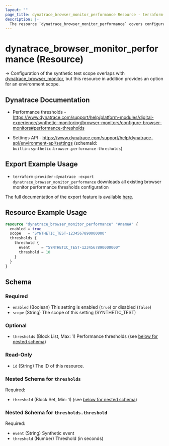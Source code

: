 ```yaml
---
layout: ""
page_title: dynatrace_browser_monitor_performance Resource - terraform-provider-dynatrace"
description: |-
  The resource `dynatrace_browser_monitor_performance` covers configuration for browser monitor performance thresholds
---
```


# dynatrace_browser_monitor_performance (Resource)

-> Configuration of the synthetic test scope overlaps with [dynatrace_browser_monitor](https://registry.terraform.io/providers/dynatrace-oss/dynatrace/latest/docs/resources/browser_monitor), but this resource in addition provides an option for an environment scope.

## Dynatrace Documentation

- Performance thresholds - https://www.dynatrace.com/support/help/platform-modules/digital-experience/synthetic-monitoring/browser-monitors/configure-browser-monitors#performance-thresholds

- Settings API - https://www.dynatrace.com/support/help/dynatrace-api/environment-api/settings (schemaId: `builtin:synthetic.browser.performance-thresholds`)

## Export Example Usage

- `terraform-provider-dynatrace -export dynatrace_browser_monitor_performance` downloads all existing browser monitor performance thresholds configuration

The full documentation of the export feature is available [here](https://registry.terraform.io/providers/dynatrace-oss/dynatrace/latest/docs/guides/export-v2).

## Resource Example Usage

```terraform
resource "dynatrace_browser_monitor_performance" "#name#" {
  enabled = true
  scope   = "SYNTHETIC_TEST-1234567890000000"
  thresholds {
    threshold {
      event     = "SYNTHETIC_TEST-1234567890000000"
      threshold = 10
    }
  }
}
```

<!-- schema generated by tfplugindocs -->
## Schema

### Required

- `enabled` (Boolean) This setting is enabled (`true`) or disabled (`false`)
- `scope` (String) The scope of this setting (SYNTHETIC_TEST)

### Optional

- `thresholds` (Block List, Max: 1) Performance thresholds (see [below for nested schema](#nestedblock--thresholds))

### Read-Only

- `id` (String) The ID of this resource.

<a id="nestedblock--thresholds"></a>
### Nested Schema for `thresholds`

Required:

- `threshold` (Block Set, Min: 1) (see [below for nested schema](#nestedblock--thresholds--threshold))

<a id="nestedblock--thresholds--threshold"></a>
### Nested Schema for `thresholds.threshold`

Required:

- `event` (String) Synthetic event
- `threshold` (Number) Threshold (in seconds)
 
